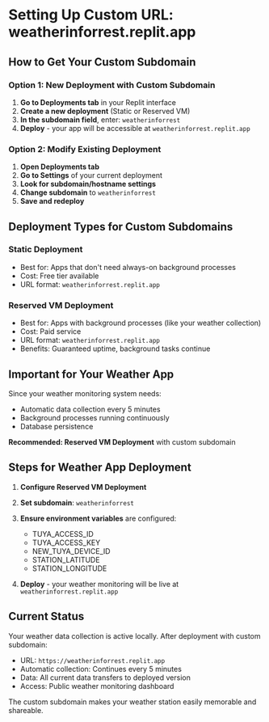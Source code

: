 # Setting Up Custom URL: weatherinforrest.replit.app

## How to Get Your Custom Subdomain

### Option 1: New Deployment with Custom Subdomain
1. **Go to Deployments tab** in your Replit interface
2. **Create a new deployment** (Static or Reserved VM)
3. **In the subdomain field**, enter: `weatherinforrest`
4. **Deploy** - your app will be accessible at `weatherinforrest.replit.app`

### Option 2: Modify Existing Deployment
1. **Open Deployments tab**
2. **Go to Settings** of your current deployment
3. **Look for subdomain/hostname settings**
4. **Change subdomain** to `weatherinforrest`
5. **Save and redeploy**

## Deployment Types for Custom Subdomains

### Static Deployment
- Best for: Apps that don't need always-on background processes
- Cost: Free tier available
- URL format: `weatherinforrest.replit.app`

### Reserved VM Deployment  
- Best for: Apps with background processes (like your weather collection)
- Cost: Paid service
- URL format: `weatherinforrest.replit.app`
- Benefits: Guaranteed uptime, background tasks continue

## Important for Your Weather App

Since your weather monitoring system needs:
- Automatic data collection every 5 minutes
- Background processes running continuously
- Database persistence

**Recommended: Reserved VM Deployment** with custom subdomain

## Steps for Weather App Deployment

1. **Configure Reserved VM Deployment**
2. **Set subdomain**: `weatherinforrest`
3. **Ensure environment variables** are configured:
   - TUYA_ACCESS_ID
   - TUYA_ACCESS_KEY  
   - NEW_TUYA_DEVICE_ID
   - STATION_LATITUDE
   - STATION_LONGITUDE

4. **Deploy** - your weather monitoring will be live at `weatherinforrest.replit.app`

## Current Status
Your weather data collection is active locally. After deployment with custom subdomain:
- URL: `https://weatherinforrest.replit.app`
- Automatic collection: Continues every 5 minutes
- Data: All current data transfers to deployed version
- Access: Public weather monitoring dashboard

The custom subdomain makes your weather station easily memorable and shareable.